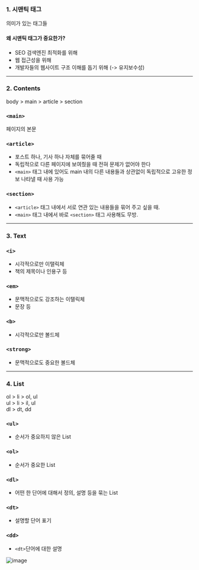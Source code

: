 ### 1. 시맨틱 태그

의미가 있는 태그들

#### 왜 시맨틱 태그가 중요한가?

- SEO 검색엔진 최적화를 위해
- 웹 접근성을 위해
- 개발자들의 웹사이트 구조 이해를 돕기 위해 (-> 유지보수성)

---

### 2. Contents

body > main > article > section

### `<main>`

페이지의 본문

### `<article>`

- 포스트 하나, 기사 하나 자체를 묶어줄 때
- 독립적으로 다른 페이지에 보여줬을 때 전혀 문제가 없어야 한다
- `<main>` 태그 내에 있어도 main 내의 다른 내용들과 상관없이 독립적으로 고유한 정보 나타낼 때 사용 가능

### `<section>`

- `<article>` 태그 내에서 서로 연관 있는 내용들을 묶어 주고 싶을 때.
- `<main>` 태그 내에서 바로 `<section>` 태그 사용해도 무방.

---

### 3. Text

### `<i>`

- 시각적으로만 이탤릭체
- 책의 제목이나 인용구 등

### `<em>`

- 문맥적으로도 강조하는 이탤릭체
- 문장 등

### `<b>`

- 시각적으로만 볼드체

### `<strong>`

- 문맥적으로도 중요한 볼드체

---

### 4. List

ol > li > ol, ul  
ul > li > il, ul  
dl > dt, dd

### `<ul>`

- 순서가 중요하지 않은 List

### `<ol>`

- 순서가 중요한 List

### `<dl>`

- 어떤 한 단어에 대해서 정의, 설명 등을 묶는 List

### `<dt>`

- 설명할 단어 표기

### `<dd>`

- `<dt>`단어에 대한 설명

![image](https://velog.velcdn.com/images%2Fseul06%2Fpost%2F32e68949-3d2b-42de-a341-35f5aca730be%2FUntitled.png)
